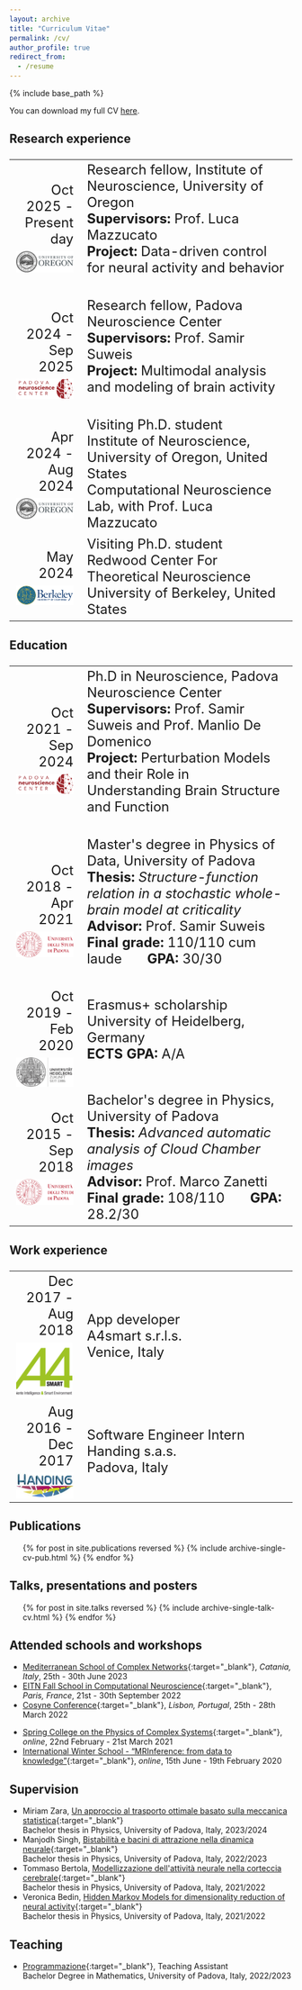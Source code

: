 ```yaml
---
layout: archive
title: "Curriculum Vitae"
permalink: /cv/
author_profile: true
redirect_from:
  - /resume
---
```


{% include base_path %}

You can download my full CV [here](/files/CV.pdf).

## Research experience
<font size="5">
<table>
  <tr>
    <td width="25%"><div align="right">Oct 2025 - Present day<br>
    <img src='/images/university-of-Oregon-logo.png' style="padding-top:7px; display: block; margin-right:0px;" width="200"></div>
    </td>
    <td width="75%">Research fellow, Institute of Neuroscience, University of Oregon<br>
      <b>Supervisors:</b> Prof. Luca Mazzucato<br>
      <b>Project:</b> Data-driven control for neural activity and behavior<br><br>
   </td>
  </tr>

  <tr>
    <td width="25%"><div align="right">Oct 2024 - Sep 2025<br>
	  <img src='/images/pnc_name.png' style="padding-top:7px;display: block;margin-right:0px;" width="200"></div>
    </td>
    <td width="75%">Research fellow, Padova Neuroscience Center<br>
	     <b>Supervisors:</b> Prof. Samir Suweis<br>
       <b>Project:</b> Multimodal analysis and modeling of brain activity<br><br>
   </td>
  </tr>

  <tr>
    <td width="25%"><div align="right">Apr 2024 - Aug 2024<br>
    <img src='/images/university-of-Oregon-logo.png' style="padding-top:7px; display: block; margin-right:0px;" width="200"></div>
    </td>
    <td width="75%">Visiting Ph.D. student<br>
       Institute of Neuroscience, University of Oregon, United States<br>
       Computational Neuroscience Lab, with Prof. Luca Mazzucato<br>
   </td>
  </tr>

  <tr>
    <td width="25%"><div align="right">May 2024<br>
    <img src='/images/berkeley_logo.png' style="padding-top:7px; display: block; margin-right:0px;" width="200"></div>
    </td>
    <td width="75%">Visiting Ph.D. student<br>
       Redwood Center For Theoretical Neuroscience<br>
       University of Berkeley, United States<br>
   </td>
  </tr>

</table>
</font>

## Education
<font size="5">
<table>
  <tr>
    <td width="25%"><div align="right">Oct 2021 - Sep 2024<br>
	  <img src='/images/pnc_name.png' style="padding-top:7px;display: block;margin-right:0px;" width="200"></div>
    </td>
    <td width="75%">Ph.D in Neuroscience, Padova Neuroscience Center<br>
	     <b>Supervisors:</b> Prof. Samir Suweis and Prof. Manlio De Domenico<br>
       <b>Project:</b> Perturbation Models and their Role in Understanding Brain Structure and Function<br><br>
   </td>
  </tr>

  <tr>
    <td width="25%"><div align="right">Oct 2018 - Apr 2021<br>
		<img src="/images/unipd-universita-di-padova.png" style="padding-top: 7px;display: block;margin-right:0px;" width="180"></div></td>
		<td width="75%">Master's degree in Physics of Data, University of Padova<br>
      <b>Thesis:</b> <i>Structure-function relation in a stochastic whole-brain model at criticality</i><br>
	 		<b>Advisor:</b> Prof. Samir Suweis<br>
      <b>Final grade:</b> 110/110 cum laude &nbsp; &nbsp; &nbsp;
      <b>GPA:</b> 30/30<br><br>
    </td>
  </tr>

  <tr>
    <td width="25%"><div align="right">Oct 2019 - Feb 2020<br>
		<img src="/images/heidelberg_long.png" style="padding-top: 7px;display: block;margin-right:0px;" width="165"></div></td>
		<td width="75%">Erasmus+ scholarship<br>
      University of Heidelberg, Germany<br>
      <b>ECTS GPA:</b> A/A<br><br>
    </td>
  </tr>

  <tr>
    <td width="25%"><div align="right">Oct 2015 - Sep 2018<br>
			<img src="/images/unipd-universita-di-padova.png" style="padding-top: 7px;display: block;margin-right:0px;" width="180"></div></td>
		<td width="75%">Bachelor's degree in Physics, University of Padova<br>
      <b>Thesis:</b> <i>Advanced automatic analysis of Cloud Chamber images</i><br>
	 		<b>Advisor:</b> Prof. Marco Zanetti<br>
      <b>Final grade:</b> 108/110 &nbsp; &nbsp; &nbsp;
      <b>GPA:</b> 28.2/30<br>
    </td>
  </tr>
</table>
</font>

## Work experience
<font size="5">
<table>
  <tr>
    <td width="25%"><div align="right">Dec 2017 - Aug 2018 <br>
    <img src='/images/a4smart.png' style="padding-top:7px; display: block; margin-right:20px;" width="100"></div>
    </td>
    <td width="75%">App developer<br>
       A4smart s.r.l.s.<br>
       Venice, Italy<br>
   </td>
  </tr>

  <tr>
    <td width="25%"><div align="right">Aug 2016 - Dec 2017<br>
    <img src='/images/handing.png' style="padding-top:7px; display: block; margin-right:20px;" width="140"></div>
    </td>
    <td width="75%">Software Engineer Intern<br>
       Handing s.a.s.<br>
       Padova, Italy<br>
   </td>
  </tr>

</table>
</font>


## Publications
  <ul>{% for post in site.publications reversed %}
    {% include archive-single-cv-pub.html %}
  {% endfor %}</ul>

<!-- >
## Organized conferences
* [Robustness, Adaptability and Critical Transitions in Living Systems Satellite](https://liphlab.github.io/REACT2021){:target="_blank"}, *Conference on Complex Systems 2021, Lyon, France*, 27th October 2021
-->

## Talks, presentations and posters
  <ul>{% for post in site.talks reversed %}
    {% include archive-single-talk-cv.html %}
  {% endfor %}</ul>

## Attended schools and workshops
* [Mediterranean School of Complex Networks](https://mediterraneanschoolcomplex.net/){:target="_blank"}<!--_-->, *Catania, Italy*, 25th - 30th June 2023
* [EITN Fall School in Computational Neuroscience](https://eitnschool2022.sciencesconf.org/){:target="_blank"}<!--_-->, *Paris, France*, 21st - 30th September 2022
* [Cosyne Conference](https://www.cosyne.org/){:target="_blank"}<!--_-->, *Lisbon, Portugal*, 25th - 28th March 2022
<!-- * [Workshop: Spatial Brain Dynamics](https://www.physicsoflife.org.uk/physics-of-brains.html){:target="_blank"}, *online*, 11th - 13th May 2022 -->
* [Spring College on the Physics of Complex Systems](http://indico.ictp.it/event/9131/){:target="_blank"}<!--_-->, *online*, 22nd February - 21st March 2021
* [International Winter School - “MRInference: from data to knowledge”](https://dpss.unipd.it/winter-school-2021/home){:target="_blank"}<!--_-->, *online*, 15th June - 19th February 2020

<!-- 
## Honors and awards
* **SECS grant**, provided by the Young Researcher in Complex Systems Society.
* **Physical Review Letters Editors' Suggestion and [Physics Viewpoint](https://physics.aps.org/articles/v14/162){:target="_blank"}** for the paper "Mutual information disentangles interactions from changing environments"
* **Best Poster Award** at SMEEB 2021 for the poster "Modeling the emergence of scale-free fire outbreaks in Australia"
* **Graduate Alumni Award**, best student to graduate in a Master of Science at the University of Padova, academic year 2018/2019
-->

## Supervision
* Miriam Zara, [Un approccio al trasporto ottimale basato sulla meccanica statistica](https://thesis.unipd.it/handle/20.500.12608/64696){:target="_blank"}<br>
Bachelor thesis in Physics, University of Padova, Italy, 2023/2024
* Manjodh Singh, [Bistabilità e bacini di attrazione nella dinamica neurale](https://thesis.unipd.it/handle/20.500.12608/53401){:target="_blank"}<br>
Bachelor thesis in Physics, University of Padova, Italy, 2022/2023
* Tommaso Bertola, [Modellizzazione dell'attività neurale nella corteccia cerebrale](https://thesis.unipd.it/handle/20.500.12608/35057?mode=simple){:target="_blank"}<br>
Bachelor thesis in Physics, University of Padova, Italy, 2021/2022
* Veronica Bedin, [Hidden Markov Models for dimensionality reduction of neural activity](https://thesis.unipd.it/handle/20.500.12608/41577){:target="_blank"}<br>
Bachelor thesis in Physics, University of Padova, Italy, 2021/2022

## Teaching
* [Programmazione](https://www.didattica.unipd.it/off/2022/LT/SC/SC1159/000ZZ/SCM0014406/A1302){:target="_blank"}, Teaching Assistant<br>
Bachelor Degree in Mathematics, University of Padova, Italy, 2022/2023

<!-- Talks
======
  <ul>{% for post in site.talks %}
    {% include archive-single-talk-cv.html %}
  {% endfor %}</ul>
  
Teaching
======
  <ul>{% for post in site.teaching %}
    {% include archive-single-cv.html %}
  {% endfor %}</ul>
  
Service and leadership
======
* Currently signed in to 43 different slack teams
-->